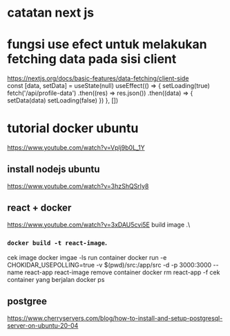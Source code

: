 # catatan next js
# fungsi use efect untuk melakukan fetching data pada sisi client <br>
 https://nextjs.org/docs/basic-features/data-fetching/client-side <br>
const [data, setData] = useState(null)
 useEffect(() => {
    setLoading(true)
    fetch('/api/profile-data')
      .then((res) => res.json())
      .then((data) => {
        setData(data)
        setLoading(false)
      })
  }, [])


# tutorial docker ubuntu
https://www.youtube.com/watch?v=Vplj9b0L_1Y
 ## install nodejs ubuntu
 https://www.youtube.com/watch?v=3hzShQSrIy8

## react + docker
https://www.youtube.com/watch?v=3xDAU5cvi5E
build image .\
### `docker build -t react-image`.
cek image
docker imgae -ls
run container
docker run -e CHOKIDAR_USEPOLLING=true -v $(pwd)/src:/app/src -d -p 3000:3000 --name react-app react-image
remove container
docker rm react-app -f
cek container yang berjalan
docker ps

## postgree
https://www.cherryservers.com/blog/how-to-install-and-setup-postgresql-server-on-ubuntu-20-04
